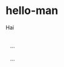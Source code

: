 # hello-man
Hai<div id="content">
 <!-- another post -->
 <div class="post-container">
  <div class="post">
   ...
  </div>
 </div>
 <div class="post-container">
  <div class="post">
   ...
  </div>
 </div>
